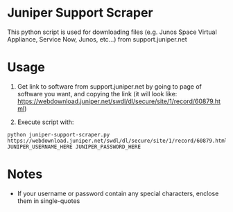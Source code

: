 # Juniper Support Scraper
This python script is used for downloading files (e.g. Junos Space Virtual Appliance, Service Now, Junos, etc...) from support.juniper.net

# Usage
1. Get link to software from support.juniper.net by going to page of software you want, and copying the link (it will look like: https://webdownload.juniper.net/swdl/dl/secure/site/1/record/60879.html)

2. Execute script with:
```
python juniper-support-scraper.py https://webdownload.juniper.net/swdl/dl/secure/site/1/record/60879.html JUNIPER_USERNAME_HERE JUNIPER_PASSWORD_HERE
```

# Notes

 - If your username or password contain any special characters, enclose them in single-quotes
